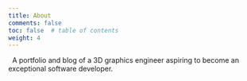 ```yaml
---
title: About
comments: false
toc: false  # table of contents
weight: 4
---
```


&nbsp;&nbsp;A portfolio and blog of a 3D graphics engineer aspiring to become an exceptional software developer.
